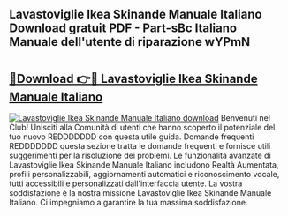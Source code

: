 ## Lavastoviglie Ikea Skinande Manuale Italiano Download gratuit PDF - Part-sBc Italiano Manuale dell'utente di riparazione wYPmN

# <h2><a href="http://dfe9jh.blite.top/?on=Lavastoviglie+Ikea+Skinande+Manuale+Italiano">🔗Download 👉🔴 Lavastoviglie Ikea Skinande Manuale Italiano</a></h2>

[![Lavastoviglie Ikea Skinande Manuale Italiano download](https://i.imgur.com/lujVjoI.png)](http://dfe9jh.blite.top/?on=Lavastoviglie+Ikea+Skinande+Manuale+Italiano)
Benvenuti nel Club! Unisciti alla Comunità di utenti che hanno scoperto il potenziale del tuo nuovo REDDDDDDD con questa utile guida. Domande frequenti REDDDDDDD questa sezione tratta le domande frequenti e fornisce utili suggerimenti per la risoluzione dei problemi. Le funzionalità avanzate di Lavastoviglie Ikea Skinande Manuale Italiano includono Realtà Aumentata, profili personalizzabili, aggiornamenti automatici e riconoscimento vocale, tutti accessibili e personalizzati dall'interfaccia utente. La vostra soddisfazione è la nostra missione Lavastoviglie Ikea Skinande Manuale Italiano. Ci impegniamo a garantire la tua massima soddisfazione.

